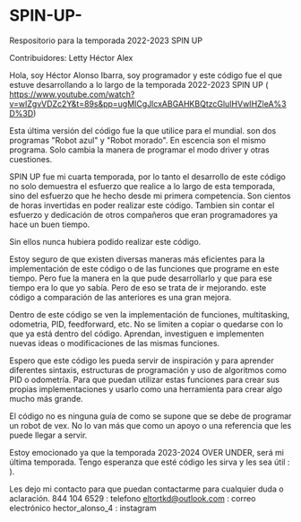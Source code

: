 # SPIN-UP-
Respositorio para la temporada 2022-2023 SPIN UP

Contribuidores: 
Letty
Héctor
Alex

Hola, soy Héctor Alonso Ibarra, soy programador y este código fue el que estuve desarrollando a lo largo de la temporada 2022-2023 SPIN UP ( https://www.youtube.com/watch?v=wIZgvVDZc2Y&t=89s&pp=ugMICgJlcxABGAHKBQtzcGluIHVwIHZleA%3D%3D)

Esta última versión del código fue la que utilice para el mundial. son dos programas "Robot azul" y "Robot morado". En escencia son el mismo programa. Solo cambia la manera de programar el modo driver y otras cuestiones. 

SPIN UP fue mi cuarta temporada, por lo tanto el desarrollo de este código no solo demuestra el esfuerzo que realice a lo largo de esta temporada, sino del esfuerzo que he hecho desde mi primera competencia. Son cientos de horas invertidas en poder realizar este código. Tambien sin contar el esfuerzo y dedicación de otros compañeros que eran programadores ya hace un buen tiempo.

Sin ellos nunca hubiera podido realizar este código.

Estoy seguro de que existen diversas maneras más eficientes para la implementación de este código o de las funciones que programe en este tiempo. Pero fue la manera en la que pude desarrollarlo y que para ese tiempo era lo que yo sabía. Pero de eso se trata de ir mejorando. este código a comparación de las anteriores es una gran mejora.

Dentro de este código se ven la implementación de funciones, multitasking, odometria, PID, feedforward, etc. No se limiten a copiar o quedarse con lo que ya está dentro del código. Aprendan, investiguen e implementen nuevas ideas o modificaciones de las mismas funciones. 

Espero que este código les pueda servir de inspiración y para aprender diferentes sintaxis, estructuras de programación y uso de algoritmos como PID o odometría. Para que puedan utilizar estas funciones para crear sus propias implementaciones y usarlo como una herramienta para crear algo mucho más grande. 

El código no es ninguna guía de como se supone que se debe de programar un robot de vex. No lo van más que como un apoyo o una referencia que les puede llegar a servir.

Estoy emocionado ya que la temporada 2023-2024 OVER UNDER, será mi última temporada. Tengo esperanza que esté código les sirva y les sea útil : ). 

Les dejo mi contacto para que puedan contactarme para cualquier duda o aclaración.
844 104 6529  : telefono 
eltortkd@outlook.com : correo electrónico
hector_alonso_4 : instagram 

